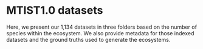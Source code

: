 # MTIST1.0 datasets

Here, we present our 1,134 datasets in three folders based on the number of species within the ecosystem. We also provide metadata for those indexed datasets and the ground truths used to generate the ecosystems.
